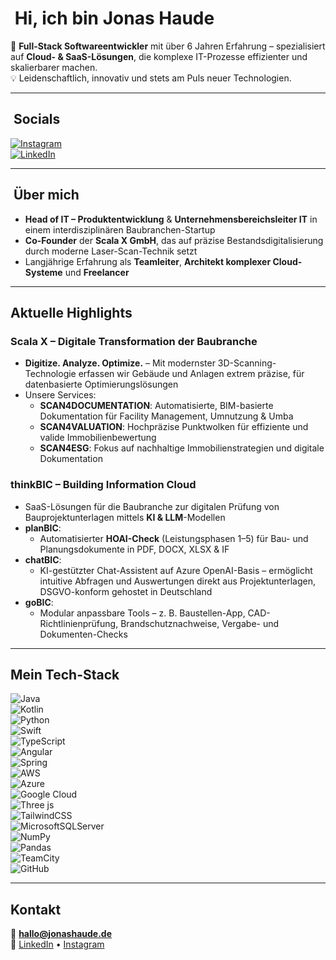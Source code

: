 # ​ Hi, ich bin Jonas Haude

🚀 **Full-Stack Softwareentwickler** mit über 6 Jahren Erfahrung – spezialisiert auf **Cloud- & SaaS-Lösungen**, die komplexe IT-Prozesse effizienter und skalierbarer machen.  
💡 Leidenschaftlich, innovativ und stets am Puls neuer Technologien.

---

## ​ Socials
[![Instagram](https://img.shields.io/badge/Instagram-%23E4405F.svg?logo=Instagram&logoColor=white)](https://instagram.com/jonashaude)  
[![LinkedIn](https://img.shields.io/badge/LinkedIn-%230077B5.svg?logo=linkedin&logoColor=white)](https://linkedin.com/in/jonashaude)

---

## ​ Über mich
- **Head of IT – Produktentwicklung** & **Unternehmensbereichsleiter IT** in einem interdisziplinären Baubranchen-Startup  
- **Co-Founder** der **Scala X GmbH**, das auf präzise Bestandsdigitalisierung durch moderne Laser-Scan-Technik setzt  
- Langjährige Erfahrung als **Teamleiter**, **Architekt komplexer Cloud-Systeme** und **Freelancer**

---

##  Aktuelle Highlights

###  Scala X – Digitale Transformation der Baubranche
- **Digitize. Analyze. Optimize.** – Mit modernster 3D-Scanning-Technologie erfassen wir Gebäude und Anlagen extrem präzise, für datenbasierte Optimierungslösungen
- Unsere Services:
  - **SCAN4DOCUMENTATION**: Automatisierte, BIM-basierte Dokumentation für Facility Management, Umnutzung & Umba
  - **SCAN4VALUATION**: Hochpräzise Punktwolken für effiziente und valide Immobilienbewertung
  - **SCAN4ESG**: Fokus auf nachhaltige Immobilienstrategien und digitale Dokumentation

###  thinkBIC – Building Information Cloud
- SaaS-Lösungen für die Baubranche zur digitalen Prüfung von Bauprojektunterlagen mittels **KI & LLM**-Modellen 
- **planBIC**:
  - Automatisierter **HOAI-Check** (Leistungsphasen 1–5) für Bau- und Planungsdokumente in PDF, DOCX, XLSX & IF
- **chatBIC**:
  - KI-gestützter Chat-Assistent auf Azure OpenAI-Basis – ermöglicht intuitive Abfragen und Auswertungen direkt aus Projektunterlagen, DSGVO-konform gehostet in Deutschland
- **goBIC**:
  - Modular anpassbare Tools – z. B. Baustellen-App, CAD-Richtlinienprüfung, Brandschutznachweise, Vergabe- und Dokumenten-Checks

---

##  Mein Tech-Stack
![Java](https://img.shields.io/badge/java-%23ED8B00.svg?style=for-the-badge&logo=openjdk&logoColor=white)  
![Kotlin](https://img.shields.io/badge/kotlin-%237F52FF.svg?style=for-the-badge&logo=kotlin&logoColor=white)  
![Python](https://img.shields.io/badge/python-3670A0?style=for-the-badge&logo=python&logoColor=ffdd54)  
![Swift](https://img.shields.io/badge/swift-F54A2A?style=for-the-badge&logo=swift&logoColor=white)  
![TypeScript](https://img.shields.io/badge/typescript-%23007ACC.svg?style=for-the-badge&logo=typescript&logoColor=white)  
![Angular](https://img.shields.io/badge/angular-%23DD0031.svg?style=for-the-badge&logo=angular&logoColor=white)  
![Spring](https://img.shields.io/badge/spring-%236DB33F.svg?style=for-the-badge&logo=spring&logoColor=white)  
![AWS](https://img.shields.io/badge/AWS-%23FF9900.svg?style=for-the-badge&logo=amazon-aws&logoColor=white)  
![Azure](https://img.shields.io/badge/azure-%230072C6.svg?style=for-the-badge&logo=microsoftazure&logoColor=white)  
![Google Cloud](https://img.shields.io/badge/GoogleCloud-%234285F4.svg?style=for-the-badge&logo=google-cloud&logoColor=white)  
![Three js](https://img.shields.io/badge/threejs-black?style=for-the-badge&logo=three.js&logoColor=white)  
![TailwindCSS](https://img.shields.io/badge/tailwindcss-%2338B2AC.svg?style=for-the-badge&logo=tailwind-css&logoColor=white)  
![MicrosoftSQLServer](https://img.shields.io/badge/Microsoft%20SQL%20Server-CC2927?style=for-the-badge&logo=microsoft%20sql%20server&logoColor=white)  
![NumPy](https://img.shields.io/badge/numpy-%23013243.svg?style=for-the-badge&logo=numpy&logoColor=white)  
![Pandas](https://img.shields.io/badge/pandas-%23150458.svg?style=for-the-badge&logo=pandas&logoColor=white)  
![TeamCity](https://img.shields.io/badge/teamcity-000000.svg?style=for-the-badge&logo=teamcity&logoColor=white)  
![GitHub](https://img.shields.io/badge/github-%23121011.svg?style=for-the-badge&logo=github&logoColor=white)

---

##  Kontakt
📧 **hallo@jonashaude.de**  
💼 [LinkedIn](https://linkedin.com/in/jonashaude) • [Instagram](https://instagram.com/jonashaude)
